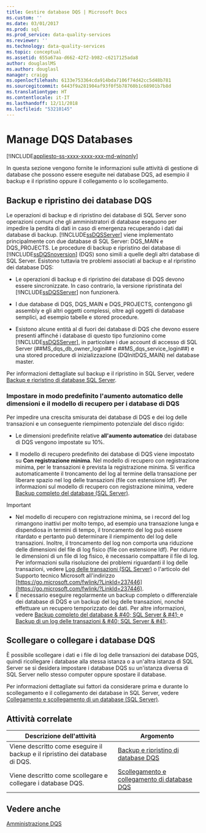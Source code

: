 ```yaml
---
title: Gestire database DQS | Microsoft Docs
ms.custom: ''
ms.date: 03/01/2017
ms.prod: sql
ms.prod_service: data-quality-services
ms.reviewer: ''
ms.technology: data-quality-services
ms.topic: conceptual
ms.assetid: 655a67aa-d662-42f2-b982-c6217125ada8
author: douglaslMS
ms.author: douglasl
manager: craigg
ms.openlocfilehash: 6133e753364cda914bda7106f74d42cc5d48b781
ms.sourcegitcommit: 6443f9a281904af93f0f5b78760b1c68901b7b8d
ms.translationtype: HT
ms.contentlocale: it-IT
ms.lasthandoff: 12/11/2018
ms.locfileid: "53210145"
---
```

# <a name="manage-dqs-databases"></a>Manage DQS Databases

[!INCLUDE[appliesto-ss-xxxx-xxxx-xxx-md-winonly](../includes/appliesto-ss-xxxx-xxxx-xxx-md-winonly.md)]

  In questa sezione vengono fornite le informazioni sulle attività di gestione di database che possono essere eseguite nei database DQS, ad esempio il backup e il ripristino oppure il collegamento o lo scollegamento.  
  
##  <a name="BackupRestore"></a> Backup e ripristino dei database DQS  
 Le operazioni di backup e di ripristino dei database di SQL Server sono operazioni comuni che gli amministratori di database eseguono per impedire la perdita di dati in caso di emergenza recuperando i dati dai database di backup. [!INCLUDE[ssDQSServer](../includes/ssdqsserver-md.md)] viene implementato principalmente con due database di SQL Server: DQS_MAIN e DQS_PROJECTS. Le procedure di backup e ripristino dei database di [!INCLUDE[ssDQSnoversion](../includes/ssdqsnoversion-md.md)] (DQS) sono simili a quelle degli altri database di SQL Server. Esistono tuttavia tre problemi associati al backup e al ripristino dei database DQS:  
  
-   Le operazioni di backup e di ripristino dei database di DQS devono essere sincronizzate. In caso contrario, la versione ripristinata del [!INCLUDE[ssDQSServer](../includes/ssdqsserver-md.md)] non funzionerà.  
  
-   I due database di DQS, DQS_MAIN e DQS_PROJECTS, contengono gli assembly e gli altri oggetti complessi, oltre agli oggetti di database semplici, ad esempio tabelle e stored procedure.  
  
-   Esistono alcune entità al di fuori dei database di DQS che devono essere presenti affinché i database di questo tipo funzionino come [!INCLUDE[ssDQSServer](../includes/ssdqsserver-md.md)], in particolare i due account di accesso di SQL Server (##MS_dqs_db_owner_login## e ##MS_dqs_service_login##) e una stored procedure di inizializzazione (DQInitDQS_MAIN) nel database master.  
  
 Per informazioni dettagliate sul backup e il ripristino in SQL Server, vedere [Backup e ripristino di database SQL Server](../relational-databases/backup-restore/back-up-and-restore-of-sql-server-databases.md).  
  
### <a name="default-autogrowth-size-and-recovery-model-for-the-dqs-databases"></a>Impostare in modo predefinito l'aumento automatico delle dimensioni e il modello di recupero per i database di DQS  
 Per impedire una crescita smisurata dei database di DQS e dei log delle transazioni e un conseguente riempimento potenziale del disco rigido:  
  
-   Le dimensioni predefinite relative **all'aumento automatico** dei database di DQS vengono impostate su 10%.  
  
-   Il modello di recupero predefinito dei database di DQS viene impostato su **Con registrazione minima**. Nel modello di recupero con registrazione minima, per le transazioni è prevista la registrazione minima. Si verifica automaticamente il troncamento del log al termine della transazione per liberare spazio nel log delle transazioni (file con estensione ldf). Per informazioni sul modello di recupero con registrazione minima, vedere [Backup completo del database &#40;SQL Server&#41;](../relational-databases/backup-restore/full-database-backups-sql-server.md).  
  
> [!IMPORTANT]
>  -   Nel modello di recupero con registrazione minima, se i record del log rimangono inattivi per molto tempo, ad esempio una transazione lunga e dispendiosa in termini di tempo, il troncamento del log può essere ritardato e pertanto può determinare il riempimento del log delle transazioni. Inoltre, il troncamento del log non comporta una riduzione delle dimensioni del file di log fisico (file con estensione ldf). Per ridurre le dimensioni di un file di log fisico, è necessario compattare il file di log. Per informazioni sulla risoluzione dei problemi riguardanti il log delle transazioni, vedere [Log delle transazioni &#40;SQL Server&#41;](../relational-databases/logs/the-transaction-log-sql-server.md) o l'articolo del Supporto tecnico Microsoft all'indirizzo [https://go.microsoft.com/fwlink/?LinkId=237446](https://go.microsoft.com/fwlink/?LinkId=237446).  
> -   È necessario eseguire regolarmente un backup completo o differenziale dei database di DQS e un backup del log delle transazioni, nonché effettuare un recupero temporizzato dei dati. Per altre informazioni, vedere [Backup completo del database & #40; SQL Server & #41; ](../relational-databases/backup-restore/full-database-backups-sql-server.md) e [Backup di un log delle transazioni & #40; SQL Server & #41;](../relational-databases/backup-restore/back-up-a-transaction-log-sql-server.md).  
  
##  <a name="DetachAttach"></a> Scollegare o collegare i database DQS  
 È possibile scollegare i dati e i file di log delle transazioni dei database DQS, quindi ricollegare i database alla stessa istanza o a un'altra istanza di SQL Server se si desidera impostare i database DQS su un'istanza diversa di SQL Server nello stesso computer oppure spostare il database.  
  
 Per informazioni dettagliate sui fattori da considerare prima e durante lo scollegamento e il collegamento dei database in SQL Server, vedere [Collegamento e scollegamento di un database &#40;SQL Server&#41;](../relational-databases/databases/database-detach-and-attach-sql-server.md).  
  
## <a name="related-tasks"></a>Attività correlate  
  
|Descrizione dell'attività|Argomento|  
|----------------------|-----------|  
|Viene descritto come eseguire il backup e il ripristino dei database di DQS.|[Backup e ripristino di database DQS](../data-quality-services/backing-up-and-restoring-dqs-databases.md)|  
|Viene descritto come scollegare e collegare i database DQS.|[Scollegamento e collegamento di database DQS](../data-quality-services/detaching-and-attaching-dqs-databases.md)|  
  
## <a name="see-also"></a>Vedere anche  
 [Amministrazione DQS](../data-quality-services/dqs-administration.md)  
  
  
